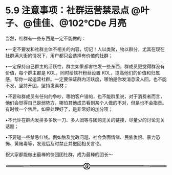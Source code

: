 # 5.9 注意事项：社群运营禁忌点 @叶子、@佳佳、@102℃De 月亮

当然，社群有一些东西是一定不能做的：

•一定不要发和社群主体不相关的内容，切记！人以类聚，物以群分，尤其在现在社群满大街的情况下，用户都只会选择有价值的社群；

•一定保持自己群主的活跃性，群主如果都害怕发一些东西，群成员更觉得群没有价值，每个群主都是 KOL，同时给铁杆粉丝设置 KOL，提高他们的价值和归属感，帮你一起运营社群。一定要保证群内活跃度，哪怕是你发消息没人回，也不能不发，坚持开团，坚持发素材；

•不要和群成员有任何的争吵，哪怕客户错的，也不能群里说，对于消费者而言，他们会觉得自己是弱势方，哪怕其他成员看到某个人做的不对，但是也不会指责。有时候一个售后，如果处理好了，是非常好的加分项；

•不允许在群内发拼多多砍一刀、多人团等与团购无关的链接，尽量少的讨论无关话题；

•不要碰一些禁忌红线。例如触及党政问题、社会负面情绪、民族仇恨、暴力恐怖、黄赌毒等，发现后及时禁止并撤回相关言论。

祝大家都能做出最棒的快团团社群，成为最棒的团长～

![](img/dd92b07373c3325b41989991c0898588.png)